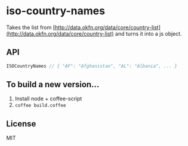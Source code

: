 iso-country-names
====

Takes the list from [http://data.okfn.org/data/core/country-list](http://data.okfn.org/data/core/country-list) and turns it into a js object.

## API

```javascript
ISOCountryNames // { "AF": "Afghanistan", "AL": "Albania", ... }
```

## To build a new version...

1. Install node + coffee-script
2. `coffee build.coffee`

## License

MIT

